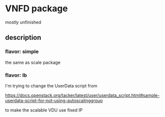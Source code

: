 # VNFD package

mostly unfinished

## description

### flavor: simple

the same as scale package

### flavor: lb

I'm trying to change the UserData script from

https://docs.openstack.org/tacker/latest/user/userdata_script.html#sample-userdata-script-for-not-using-autoscalinggroup

to make the scalable VDU use fixed IP
